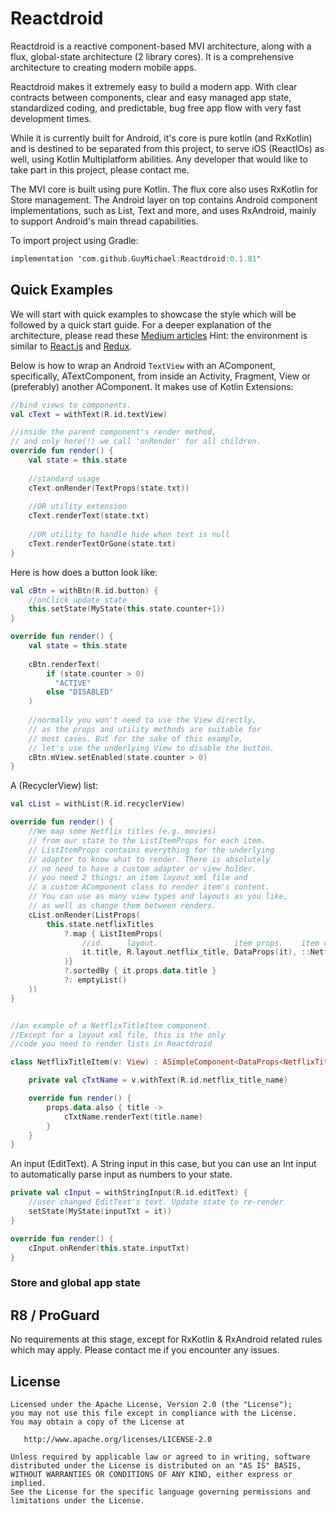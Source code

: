 Reactdroid
=====

Reactdroid is a reactive component-based MVI architecture, along with a flux, global-state architecture (2 library cores).
It is a comprehensive architecture to creating modern mobile apps.

Reactdroid makes it extremely easy to build a modern app. With
clear contracts between components, clear and easy managed app state,
standardized coding, and predictable, bug free app flow with very fast development times.

While it is currently built for Android, it's core is pure kotlin (and RxKotlin)
and is destined to be separated from this project, to serve iOS (ReactIOs) as well, 
using Kotlin Multiplatform abilities.
Any developer that would like to take part in this project, please contact me. 

The MVI core is built using pure Kotlin.
The flux core also uses RxKotlin for Store management.
The Android layer on top contains Android component implementations,
such as List, Text and more, and uses RxAndroid, mainly to support Android's main thread capabilities.

To import project using Gradle:
```kotlin
implementation 'com.github.GuyMichael:Reactdroid:0.1.81'
``` 


## Quick Examples
We will start with quick examples to showcase the style which
will be followed by a quick start guide.
For a deeper explanation of the architecture, please read these [Medium articles](https://medium.com/@gguymi/587726a5045f)
Hint: the environment is similar to [React.js](https://reactjs.org/tutorial/tutorial.html#what-is-react) and [Redux](https://redux.js.org/introduction/core-concepts#core-concepts).

Below is how to wrap an Android `TextView` with an AComponent,
specifically, ATextComponent, from inside an Activity,
Fragment, View or (preferably) another AComponent.
It makes use of Kotlin Extensions:
```kotlin
//bind views to components.
val cText = withText(R.id.textView)

//inside the parent component's render method,
// and only here(!) we call 'onRender' for all children.
override fun render() {
    val state = this.state
    
    //standard usage
    cText.onRender(TextProps(state.txt))
    
    //OR utility extension
    cText.renderText(state.txt)
    
    //OR utility to handle hide when text is null
    cText.renderTextOrGone(state.txt)
}
```

Here is how does a button look like:
```kotlin
val cBtn = withBtn(R.id.button) {
    //onClick update state
    this.setState(MyState(this.state.counter+1))
}

override fun render() {
    val state = this.state
    
    cBtn.renderText(
        if (state.counter > 0)
          "ACTIVE" 
        else "DISABLED"
    )
    
    //normally you won't need to use the View directly, 
    // as the props and utility methods are suitable for
    // most cases. But for the sake of this example,
    // let's use the underlying View to disable the button.
    cBtn.mView.setEnabled(state.counter > 0)
}
```

A (RecyclerView) list:
```kotlin
val cList = withList(R.id.recyclerView)

override fun render() {
    //We map some Netflix titles (e.g. movies)
    // from our state to the ListItemProps for each item.
    // ListItemProps contains everything for the underlying
    // adapter to know what to render. There is absolutely
    // no need to have a custom adapter or view holder.
    // you need 2 things: an item layout xml file and
    // a custom AComponent class to render item's content.
    // You can use as many view types and layouts as you like,
    // as well as change them between renders.
    cList.onRender(ListProps(
        this.state.netflixTitles
            ?.map { ListItemProps(
                //id.     layout.                 item props.    item component(view)
                it.title, R.layout.netflix_title, DataProps(it), ::NetflixTitleItem
            )}
            ?.sortedBy { it.props.data.title }
            ?: emptyList()
    ))
}


//an example of a NetflixTitleItem component.
//Except for a layout xml file, this is the only
//code you need to render lists in Reactdroid

class NetflixTitleItem(v: View) : ASimpleComponent<DataProps<NetflixTitleData>>(v) {

    private val cTxtName = v.withText(R.id.netflix_title_name)

    override fun render() {
        props.data.also { title ->
            cTxtName.renderText(title.name)
        }
    }
}
```


An input (EditText). A String input in this case,
but you can use an Int input to automatically
parse input as numbers to your state.
```kotlin
private val cInput = withStringInput(R.id.editText) {
    //user changed EditText's text. Update state to re-render
    setState(MyState(inputTxt = it))
}

override fun render() {
    cInput.onRender(this.state.inputTxt)
}
```

### Store and global app state



R8 / ProGuard
--------

No requirements at this stage, except for RxKotlin & RxAndroid related rules
which may apply.
Please contact me if you encounter any issues.


License
--------

    Licensed under the Apache License, Version 2.0 (the "License");
    you may not use this file except in compliance with the License.
    You may obtain a copy of the License at

       http://www.apache.org/licenses/LICENSE-2.0

    Unless required by applicable law or agreed to in writing, software
    distributed under the License is distributed on an "AS IS" BASIS,
    WITHOUT WARRANTIES OR CONDITIONS OF ANY KIND, either express or implied.
    See the License for the specific language governing permissions and
    limitations under the License.

